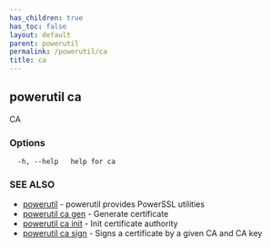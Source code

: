 ```yaml
---
has_children: true
has_toc: false
layout: default
parent: powerutil
permalink: /powerutil/ca
title: ca
---
```

## powerutil ca

CA

### Options

```
  -h, --help   help for ca
```

### SEE ALSO

* [powerutil](/powerutil)	 - powerutil provides PowerSSL utilities
* [powerutil ca gen](/powerutil/ca/gen)	 - Generate certificate
* [powerutil ca init](/powerutil/ca/init)	 - Init certificate authority
* [powerutil ca sign](/powerutil/ca/sign)	 - Signs a certificate by a given CA and CA key
